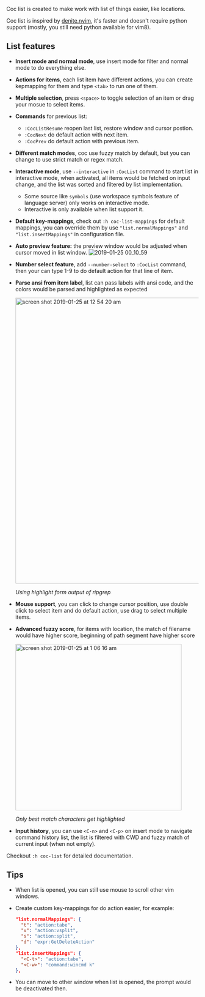 Coc list is created to make work with list of things easier, like locations.

Coc list is inspired by [denite.nvim](https://github.com/Shougo/denite.nvim), it's faster and doesn't require python support (mostly, you still need python available for vim8).

## List features

- **Insert mode and normal mode**, use insert mode for filter and normal mode to do everything else.
- **Actions for items**, each list item have different actions, you can create kepmapping for them and type `<tab>` to run one of them.
- **Multiple selection**, press `<space>` to toggle selection of an item or drag your mosue to select items.
- **Commands** for previous list:
   - `:CocListResume` reopen last list, restore window and cursor postion.
   - `:CocNext` do default action with next item.
   - `:CocPrev` do default action with previous item.
- **Different match modes**, coc use fuzzy match by default, but you can change to use strict match or regex match.
- **Interactive mode**, use `--interactive` in `:CocList` command to start list in interactive mode, when activated, all items would be fetched on input change, and the list was sorted and filtered by list implementation. 
  - Some source like `symbols` (use workspace symbols feature of language server) only works on interactive mode.
  - Interactive is only available when list support it.
- **Default key-mappings**, check out `:h coc-list-mappings` for default mappings, you can override them by use `"list.normalMappings"` and `"list.insertMappings"` in configuration file.
- **Auto preview feature:** the preview window would be adjusted when cursor moved in list window.
    ![2019-01-25 00_10_59](https://user-images.githubusercontent.com/251450/51693855-af22db80-203a-11e9-9bfe-a62cc49df23f.gif)

- **Number select feature**, add `--number-select` to `:CocList` command, then your can type 1-9 to do default action for that line of item.
- **Parse ansi from item label**, list can pass labels with ansi code, and the colors would be parsed and highlighted as expected

    <img width="747" alt="screen shot 2019-01-25 at 12 54 20 am" src="https://user-images.githubusercontent.com/251450/51694446-ca421b00-203b-11e9-9ee6-bd0259252f48.png">
    
    _Using highlight form output of ripgrep_

- **Mouse support**, you can click to change cursor position, use double click to select item and do default action, use drag to select multiple items.

- **Advanced fuzzy score**, for items with location, the match of filename would have higher score, beginning of path segment have higher score

   <img width="435" alt="screen shot 2019-01-25 at 1 06 16 am" src="https://user-images.githubusercontent.com/251450/51695213-759f9f80-203d-11e9-97bf-aeae5a09fdc5.png">

   _Only best match characters get highlighted_

- **Input history**, you can use `<C-n>` and `<C-p>` on insert mode to navigate command history list, the list is filtered with CWD and fuzzy match of current input (when not empty).

Checkout `:h coc-list` for detailed documentation.

## Tips

* When list is opened, you can still use mouse to scroll other vim windows.
* Create custom key-mappings for do action easier, for example:

    ``` json
    "list.normalMappings": {
      "t": "action:tabe",
      "v": "action:vsplit",
      "s": "action:split",
      "d": "expr:GetDeleteAction"
    },
    "list.insertMappings": {
      "<C-t>": "action:tabe",
      "<C-w>": "command:wincmd k"
    },
    ```
* You can move to other window when list is opened, the prompt would be deactivated then.